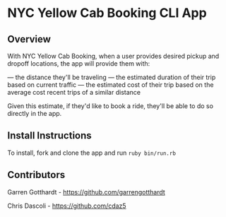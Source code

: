 # NYC Yellow Cab Booking CLI App

## Overview

With NYC Yellow Cab Booking, when a user provides desired pickup and dropoff locations, the app will provide them with:

— the distance they'll be traveling
— the estimated duration of their trip based on current traffic
— the estimated cost of their trip based on the average cost recent trips of a similar distance

Given this estimate, if they'd like to book a ride, they'll be able to do so directly in the app.


## Install Instructions

To install, fork and clone the app and run `ruby bin/run.rb`

## Contributors

Garren Gotthardt - https://github.com/garrengotthardt

Chris Dascoli - https://github.com/cdaz5
